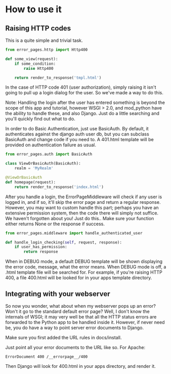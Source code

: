 How to use it
=============

Raising HTTP codes
------------------

This is a quite simple and trivial task.

```python
from error_pages.http import Http400

def some_view(request):
    if some_condition:
        raise Http400

    return render_to_response('tmpl.html')
```

In the case of HTTP code 401 (user authorization),
simply raising it isn't going to pull up a login dialog
for the user. So we've made a way to do this.

Note: Handling the login after the user has entered something is beyond
the scope of this app and tutorial, however WSGI > 2.0, and mod_python
have the ability to handle these, and also Django. Just do a little
searching and you'll quickly find out what to do.

In order to do Basic Authentication, just use BasicAuth.
By default, it authenticates against the django auth user db,
but you can subclass BasicAuth and change code if you need to.
A 401.html template will be provided on authentication
failure as usual.

```python
from error_pages.auth import BasicAuth

class ViewOrBasicAuth(BasicAuth):
    realm = 'MyRealm'

@ViewOrBasicAuth
def homepage(request):
    return render_to_response('index.html')
```

After you handle a login, the ErrorPageMiddleware will check if any user
is logged in, and if so, it'll skip the error page and return a regular response.
However, you may want to custom handle this part; perhaps you have an extensive
permission system, then the code there will simply not suffice. We haven't forgotten
about you! Just do this.. Make sure your function either returns None or the response
if success.

```python
from error_pages.middleware import handle_authenticated_user

def handle_login_checking(self, request, response):
    if user_has_permission:
        return response
```

When in DEBUG mode, a default DEBUG template will be shown displaying
the error code, message, what the error means. When DEBUG mode is off,
a .html template file will be searched for. For example, if you're raising
HTTP 400, a file 400.html will be looked for in your apps template directory.

Integrating with your webserver
-------------------------------

So now you wonder, what about when my webserver pops up an error? Won't it go
to the standard default error page? Well, I don't know the internals of WSGI;
it may very well be that all the HTTP status errors are forwarded to the Python
app to be handled inside it. However, if never need be, you do have a way to point
server error documents to Django.

Make sure you first added the URL rules in docs/install.

Just point all your error documents to the URL like so. For Apache:

```apacheconf
ErrorDocument 400 /__errorpage__/400
```

Then Django will look for 400.html in your apps directory, and render it.
